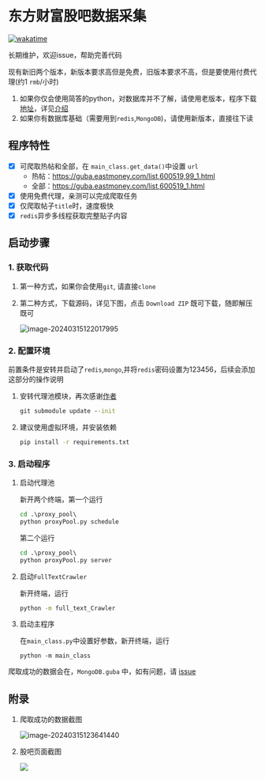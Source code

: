 # 东方财富股吧数据采集
[![wakatime](https://wakatime.com/badge/user/b638b33f-0c9e-4408-b427-258fe0b24ad0/project/018e0f79-4bee-4fd1-8d86-55a20bee6528.svg)](https://wakatime.com/badge/user/b638b33f-0c9e-4408-b427-258fe0b24ad0/project/018e0f79-4bee-4fd1-8d86-55a20bee6528)

长期维护，欢迎issue，帮助完善代码

现有新旧两个版本，新版本要求高但是免费，旧版本要求不高，但是要使用付费代理(约1 `rmb`/小时)

1. 如果你仅会使用简答的python，对数据库并不了解，请使用老版本，程序下载[地址](https://github.com/Euclid-Jie/Euclidguba-search/releases/tag/archive)，详见[介绍](README_old.md)
2. 如果你有数据库基础（需要用到`redis`,`MongoDB`)，请使用新版本，直接往下读

## 程序特性

- [X] 可爬取热帖和全部，在 `main_class.get_data()`中设置 `url`
  - 热帖：https://guba.eastmoney.com/list,600519,99_1.html
  - 全部：https://guba.eastmoney.com/list,600519_1.html
- [x] 使用免费代理，亲测可以完成爬取任务
- [x] 仅爬取帖子`title`时，速度极快
- [x] `redis`异步多线程获取完整贴子内容

## 启动步骤

### 1. 获取代码

1. 第一种方式，如果你会使用`git`, 请直接`clone`

2. 第二种方式，下载源码，详见下图，点击 `Download ZIP` 既可下载，随即解压既可

   ![image-20240315122017995](https://euclid-picgo.oss-cn-shenzhen.aliyuncs.com/image/image-20240315122017995.png)

### 2. 配置环境

前置条件是安转并启动了`redis`,`mongo`,并将`redis`密码设置为123456，后续会添加这部分的操作说明

1. 安转代理池模块，再次感谢[作者](https://github.com/jhao104/proxy_pool)

   ```cmd
   git submodule update --init
   ```

2. 建议使用虚拟环境，并安装依赖

   ```cmd
   pip install -r requirements.txt
   ```

### 3. 启动程序

1. 启动代理池

    新开两个终端，第一个运行

    ```cmd
    cd .\proxy_pool\
    python proxyPool.py schedule 
    ```

    第二个运行

    ```cmd
    cd .\proxy_pool\
    python proxyPool.py server 
    ```

2. 启动`FullTextCrawler`

   新开终端，运行

   ```cmd
   python -m full_text_Crawler
   ```

3. 启动主程序

    在`main_class.py`中设置好参数，新开终端，运行

    ```
    python -m main_class
    ```

爬取成功的数据会在，`MongoDB.guba` 中，如有问题，请 [issue](https://github.com/Euclid-Jie/Euclidguba-search/issues/new)

## 附录

1. 爬取成功的数据截图

   ![image-20240315123641440](https://euclid-picgo.oss-cn-shenzhen.aliyuncs.com/image/image-20240315123641440.png)

2. 股吧页面截图

    ![](https://euclid-picgo.oss-cn-shenzhen.aliyuncs.com/image/202302161115850.png)
